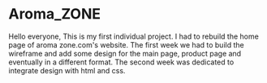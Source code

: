 # Aroma_ZONE
Hello everyone, This is my first individual project. I had to rebuild the home page of aroma zone.com's website.
The first week we had to build the wireframe  and add some design for the main page, product page and eventually in a different format.
The second week was dedicated to integrate design with html and css. 
